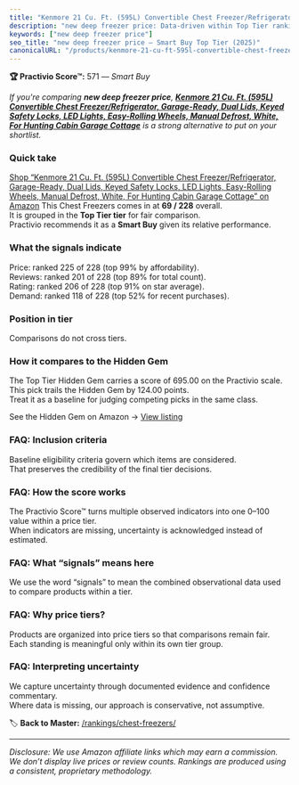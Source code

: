 ```yaml
---
title: "Kenmore 21 Cu. Ft. (595L) Convertible Chest Freezer/Refrigerator, Garage-Ready, Dual Lids, Keyed Safety Locks, LED Lights, Easy-Rolling Wheels, Manual Defrost, White, For Hunting Cabin Garage Cottage"
description: "new deep freezer price: Data-driven within Top Tier ranking using the Practivio Score™. Positioned by quality, value, demand, findability, momentum."
keywords: ["new deep freezer price"]
seo_title: "new deep freezer price — Smart Buy Top Tier (2025)"
canonicalURL: "/products/kenmore-21-cu-ft-595l-convertible-chest-freezerrefrigerator-garage-ready-dual-lids-keyed-safety-locks-led-lights-easy-rolling-wheels-manual-defrost-white-for-hunting-cabin-garage-cottage-B0CT93CNHG/"
---
```


**🏆 Practivio Score™:** 571 — _Smart Buy_


*If you're comparing **new deep freezer price**, **[Kenmore 21 Cu. Ft. (595L) Convertible Chest Freezer/Refrigerator, Garage-Ready, Dual Lids, Keyed Safety Locks, LED Lights, Easy-Rolling Wheels, Manual Defrost, White, For Hunting Cabin Garage Cottage](https://www.amazon.com/dp/B0CT93CNHG?tag=practivio-20)** is a strong alternative to put on your shortlist.*
### Quick take
[Shop “Kenmore 21 Cu. Ft. (595L) Convertible Chest Freezer/Refrigerator, Garage-Ready, Dual Lids, Keyed Safety Locks, LED Lights, Easy-Rolling Wheels, Manual Defrost, White, For Hunting Cabin Garage Cottage” on Amazon](https://www.amazon.com/dp/B0CT93CNHG?tag=practivio-20)
This Chest Freezers comes in at **69 / 228** overall.  
It is grouped in the **Top Tier tier** for fair comparison.  
Practivio recommends it as a **Smart Buy** given its relative performance.

### What the signals indicate
Price: ranked 225 of 228 (top 99% by affordability).  
Reviews: ranked 201 of 228 (top 89% for total count).  
Rating: ranked 206 of 228 (top 91% on star average).  
Demand: ranked 118 of 228 (top 52% for recent purchases).

### Position in tier
Comparisons do not cross tiers.

### How it compares to the Hidden Gem
The Top Tier Hidden Gem carries a score of 695.00 on the Practivio scale.  
This pick trails the Hidden Gem by 124.00 points.  
Treat it as a baseline for judging competing picks in the same class.  

See the Hidden Gem on Amazon → [View listing](https://www.amazon.com/dp/B08P6CS4SW?tag=practivio-20)

### FAQ: Inclusion criteria
Baseline eligibility criteria govern which items are considered.  
That preserves the credibility of the final tier decisions.

### FAQ: How the score works
The Practivio Score™ turns multiple observed indicators into one 0–100 value within a price tier.  
When indicators are missing, uncertainty is acknowledged instead of estimated.

### FAQ: What “signals” means here
We use the word “signals” to mean the combined observational data used to compare products within a tier.

### FAQ: Why price tiers?
Products are organized into price tiers so that comparisons remain fair.  
Each standing is meaningful only within its own tier group.

### FAQ: Interpreting uncertainty
We capture uncertainty through documented evidence and confidence commentary.  
Where data is missing, our approach is conservative, not assumptive.


🏷️ **Back to Master:** [/rankings/chest-freezers/](/rankings/chest-freezers/)

---
_Disclosure: We use Amazon affiliate links which may earn a commission. We don’t display live prices or review counts. Rankings are produced using a consistent, proprietary methodology._
